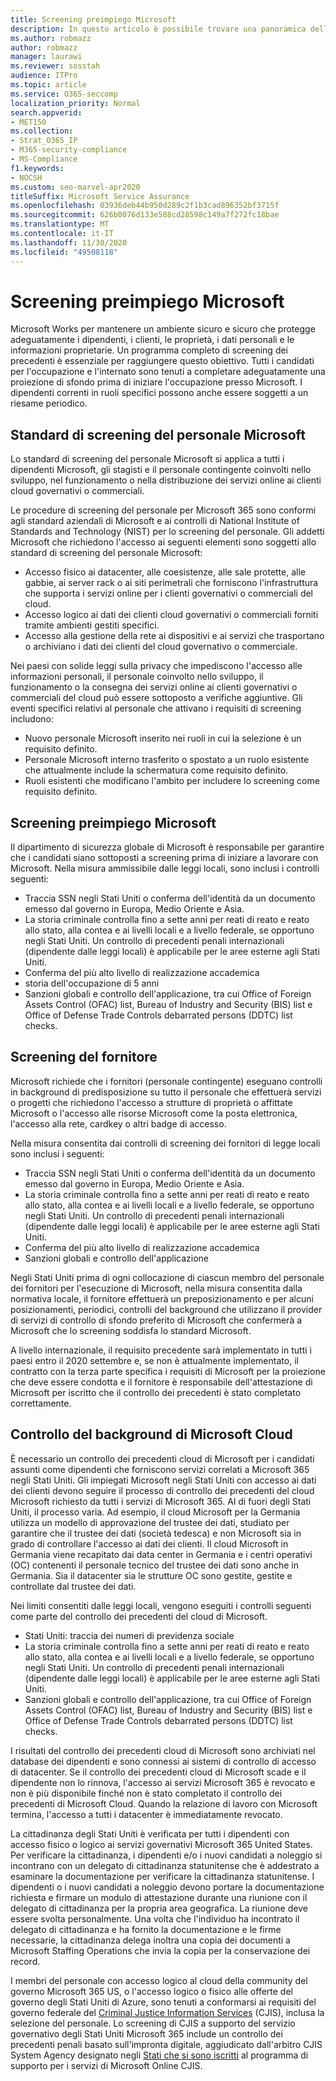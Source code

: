 ```yaml
---
title: Screening preimpiego Microsoft
description: In questo articolo è possibile trovare una panoramica delle procedure di screening del preimpiego Microsoft per Microsoft 365.
ms.author: robmazz
author: robmazz
manager: laurawi
ms.reviewer: sosstah
audience: ITPro
ms.topic: article
ms.service: O365-seccomp
localization_priority: Normal
search.appverid:
- MET150
ms.collection:
- Strat_O365_IP
- M365-security-compliance
- MS-Compliance
f1.keywords:
- NOCSH
ms.custom: seo-marvel-apr2020
titleSuffix: Microsoft Service Assurance
ms.openlocfilehash: 03936deb44b950d289c2f1b3cad896352bf3715f
ms.sourcegitcommit: 626b0076d133e588cd28598c149a7f272fc18bae
ms.translationtype: MT
ms.contentlocale: it-IT
ms.lasthandoff: 11/30/2020
ms.locfileid: "49508118"
---
```

# <a name="microsoft-pre-employment-screening"></a>Screening preimpiego Microsoft

Microsoft Works per mantenere un ambiente sicuro e sicuro che protegge adeguatamente i dipendenti, i clienti, le proprietà, i dati personali e le informazioni proprietarie. Un programma completo di screening dei precedenti è essenziale per raggiungere questo obiettivo. Tutti i candidati per l'occupazione e l'internato sono tenuti a completare adeguatamente una proiezione di sfondo prima di iniziare l'occupazione presso Microsoft. I dipendenti correnti in ruoli specifici possono anche essere soggetti a un riesame periodico.

## <a name="the-microsoft-personnel-screening-standard"></a>Standard di screening del personale Microsoft

Lo standard di screening del personale Microsoft si applica a tutti i dipendenti Microsoft, gli stagisti e il personale contingente coinvolti nello sviluppo, nel funzionamento o nella distribuzione dei servizi online ai clienti cloud governativi o commerciali.

Le procedure di screening del personale per Microsoft 365 sono conformi agli standard aziendali di Microsoft e ai controlli di National Institute of Standards and Technology (NIST) per lo screening del personale. Gli addetti Microsoft che richiedono l'accesso ai seguenti elementi sono soggetti allo standard di screening del personale Microsoft:

- Accesso fisico ai datacenter, alle coesistenze, alle sale protette, alle gabbie, ai server rack o ai siti perimetrali che forniscono l'infrastruttura che supporta i servizi online per i clienti governativi o commerciali del cloud.
- Accesso logico ai dati dei clienti cloud governativi o commerciali forniti tramite ambienti gestiti specifici.
- Accesso alla gestione della rete ai dispositivi e ai servizi che trasportano o archiviano i dati dei clienti del cloud governativo o commerciale.

Nei paesi con solide leggi sulla privacy che impediscono l'accesso alle informazioni personali, il personale coinvolto nello sviluppo, il funzionamento o la consegna dei servizi online ai clienti governativi o commerciali del cloud può essere sottoposto a verifiche aggiuntive. Gli eventi specifici relativi al personale che attivano i requisiti di screening includono:

- Nuovo personale Microsoft inserito nei ruoli in cui la selezione è un requisito definito.
- Personale Microsoft interno trasferito o spostato a un ruolo esistente che attualmente include la schermatura come requisito definito.
- Ruoli esistenti che modificano l'ambito per includere lo screening come requisito definito.

## <a name="microsoft-pre-employment-screening"></a>Screening preimpiego Microsoft

Il dipartimento di sicurezza globale di Microsoft è responsabile per garantire che i candidati siano sottoposti a screening prima di iniziare a lavorare con Microsoft.
Nella misura ammissibile dalle leggi locali, sono inclusi i controlli seguenti:

- Traccia SSN negli Stati Uniti o conferma dell'identità da un documento emesso dal governo in Europa, Medio Oriente e Asia.
- La storia criminale controlla fino a sette anni per reati di reato e reato allo stato, alla contea e ai livelli locali e a livello federale, se opportuno negli Stati Uniti. Un controllo di precedenti penali internazionali (dipendente dalle leggi locali) è applicabile per le aree esterne agli Stati Uniti.
- Conferma del più alto livello di realizzazione accademica
- storia dell'occupazione di 5 anni
- Sanzioni globali e controllo dell'applicazione, tra cui Office of Foreign Assets Control (OFAC) list, Bureau of Industry and Security (BIS) list e Office of Defense Trade Controls debarrated persons (DDTC) list checks.

## <a name="supplier-screening"></a>Screening del fornitore

Microsoft richiede che i fornitori (personale contingente) eseguano controlli in background di predisposizione su tutto il personale che effettuerà servizi o progetti che richiedono l'accesso a strutture di proprietà o affittate Microsoft o l'accesso alle risorse Microsoft come la posta elettronica, l'accesso alla rete, cardkey o altri badge di accesso.

Nella misura consentita dai controlli di screening dei fornitori di legge locali sono inclusi i seguenti:

- Traccia SSN negli Stati Uniti o conferma dell'identità da un documento emesso dal governo in Europa, Medio Oriente e Asia.
- La storia criminale controlla fino a sette anni per reati di reato e reato allo stato, alla contea e ai livelli locali e a livello federale, se opportuno negli Stati Uniti. Un controllo di precedenti penali internazionali (dipendente dalle leggi locali) è applicabile per le aree esterne agli Stati Uniti.
- Conferma del più alto livello di realizzazione accademica
- Sanzioni globali e controllo dell'applicazione

Negli Stati Uniti prima di ogni collocazione di ciascun membro del personale dei fornitori per l'esecuzione di Microsoft, nella misura consentita dalla normativa locale, il fornitore effettuerà un preposizionamento e per alcuni posizionamenti, periodici, controlli del background che utilizzano il provider di servizi di controllo di sfondo preferito di Microsoft che confermerà a Microsoft che lo screening soddisfa lo standard Microsoft. 

A livello internazionale, il requisito precedente sarà implementato in tutti i paesi entro il 2020 settembre e, se non è attualmente implementato, il contratto con la terza parte specifica i requisiti di Microsoft per la proiezione che deve essere condotta e il fornitore è responsabile dell'attestazione di Microsoft per iscritto che il controllo dei precedenti è stato completato correttamente.

## <a name="microsoft-cloud-background-check"></a>Controllo del background di Microsoft Cloud

È necessario un controllo dei precedenti cloud di Microsoft per i candidati assunti come dipendenti che forniscono servizi correlati a Microsoft 365 negli Stati Uniti. Gli impiegati Microsoft negli Stati Uniti con accesso ai dati dei clienti devono seguire il processo di controllo dei precedenti del cloud Microsoft richiesto da tutti i servizi di Microsoft 365. Al di fuori degli Stati Uniti, il processo varia. Ad esempio, il cloud Microsoft per la Germania utilizza un modello di approvazione del trustee dei dati, studiato per garantire che il trustee dei dati (società tedesca) e non Microsoft sia in grado di controllare l'accesso ai dati dei clienti. Il cloud Microsoft in Germania viene recapitato dai data center in Germania e i centri operativi (OC) contenenti il personale tecnico del trustee dei dati sono anche in Germania. Sia il datacenter sia le strutture OC sono gestite, gestite e controllate dal trustee dei dati.

Nei limiti consentiti dalle leggi locali, vengono eseguiti i controlli seguenti come parte del controllo dei precedenti del cloud di Microsoft.

- Stati Uniti: traccia dei numeri di previdenza sociale
- La storia criminale controlla fino a sette anni per reati di reato e reato allo stato, alla contea e ai livelli locali e a livello federale, se opportuno negli Stati Uniti. Un controllo di precedenti penali internazionali (dipendente dalle leggi locali) è applicabile per le aree esterne agli Stati Uniti.
- Sanzioni globali e controllo dell'applicazione, tra cui Office of Foreign Assets Control (OFAC) list, Bureau of Industry and Security (BIS) list e Office of Defense Trade Controls debarrated persons (DDTC) list checks.

I risultati del controllo dei precedenti cloud di Microsoft sono archiviati nel database dei dipendenti e sono connessi ai sistemi di controllo di accesso di datacenter. Se il controllo dei precedenti cloud di Microsoft scade e il dipendente non lo rinnova, l'accesso ai servizi Microsoft 365 è revocato e non è più disponibile finché non è stato completato il controllo dei precedenti di Microsoft Cloud. Quando la relazione di lavoro con Microsoft termina, l'accesso a tutti i datacenter è immediatamente revocato.

La cittadinanza degli Stati Uniti è verificata per tutti i dipendenti con accesso fisico o logico ai servizi governativi Microsoft 365 United States. Per verificare la cittadinanza, i dipendenti e/o i nuovi candidati a noleggio si incontrano con un delegato di cittadinanza statunitense che è addestrato a esaminare la documentazione per verificare la cittadinanza statunitense. I dipendenti o i nuovi candidati a noleggio devono portare la documentazione richiesta e firmare un modulo di attestazione durante una riunione con il delegato di cittadinanza per la propria area geografica. La riunione deve essere svolta personalmente. Una volta che l'individuo ha incontrato il delegato di cittadinanza e ha fornito la documentazione e le firme necessarie, la cittadinanza delega inoltra una copia dei documenti a Microsoft Staffing Operations che invia la copia per la conservazione dei record.

I membri del personale con accesso logico al cloud della community del governo Microsoft 365 US, o l'accesso logico o fisico alle offerte del governo degli Stati Uniti di Azure, sono tenuti a conformarsi ai requisiti del governo federale del [Criminal Justice Information Services](https://www.fbi.gov/services/cjis) (CJIS), inclusa la selezione del personale. Lo screening di CJIS a supporto del servizio governativo degli Stati Uniti Microsoft 365 include un controllo dei precedenti penali basato sull'impronta digitale, aggiudicato dall'arbitro CJIS System Agency designato negli [Stati che si sono iscritti](https://blogs.office.com/2013/10/23/california-and-microsoft-sign-cjis-security-policy-agreement/) al programma di supporto per i servizi di Microsoft Online CJIS.
